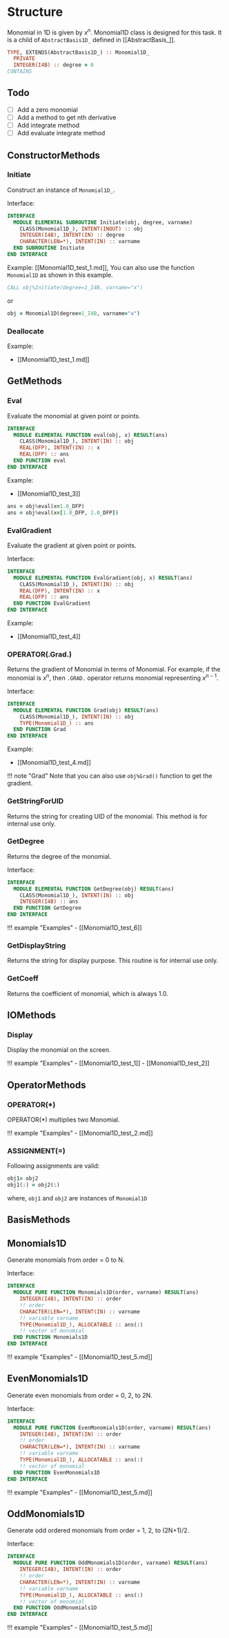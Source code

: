 # Structure

Monomial in 1D is given by $x^{n}$. Monomial1D class is designed for this task. It is a child of `AbstractBasis1D_` defined in [[AbstractBasis_]].

```fortran
TYPE, EXTENDS(AbstractBasis1D_) :: Monomial1D_
  PRIVATE
  INTEGER(I4B) :: degree = 0
CONTAINS
```

## Todo

- [ ] Add a zero monomial
- [ ] Add a method to get nth derivative
- [ ] Add integrate method
- [ ] Add evaluate integrate method

## ConstructorMethods

### Initiate

Construct an instance of `Monomial1D_`.

Interface:

```fortran
INTERFACE
  MODULE ELEMENTAL SUBROUTINE Initiate(obj, degree, varname)
    CLASS(Monomial1D_), INTENT(INOUT) :: obj
    INTEGER(I4B), INTENT(IN) :: degree
    CHARACTER(LEN=*), INTENT(IN) :: varname
  END SUBROUTINE Initiate
END INTERFACE
```

Example: [[Monomial1D_test_1.md]], You can also use the function `Monomial1D` as shown in this example.

```fortran
CALL obj%Initiate(degree=1_I4B, varname="x")
```

or

```fortran
obj = Monomial1D(degree=1_I4B, varname="x")
```

### Deallocate

Example:

- [[Monomial1D_test_1.md]]

## GetMethods

### Eval

Evaluate the monomial at given point or points.

```fortran
INTERFACE
  MODULE ELEMENTAL FUNCTION eval(obj, x) RESULT(ans)
    CLASS(Monomial1D_), INTENT(IN) :: obj
    REAL(DFP), INTENT(IN) :: x
    REAL(DFP) :: ans
  END FUNCTION eval
END INTERFACE
```

Example:

- [[Monomial1D_test_3]]

```fortran
ans = obj%eval(x=1.0_DFP)
ans = obj%eval(x=[1.0_DFP, 2.0_DFP])
```

### EvalGradient

Evaluate the gradient at given point or points.

Interface:

```fortran
INTERFACE
  MODULE ELEMENTAL FUNCTION EvalGradient(obj, x) RESULT(ans)
    CLASS(Monomial1D_), INTENT(IN) :: obj
    REAL(DFP), INTENT(IN) :: x
    REAL(DFP) :: ans
  END FUNCTION EvalGradient
END INTERFACE
```

Example:

- [[Monomial1D_test_4]]

### OPERATOR(.Grad.)

Returns the gradient of Monomial in terms of Monomial. For example, if the  monomial is $x^{n}$, then `.GRAD.` operator returns monomial representing $x^{n-1}$.

Interface:

```fortran
INTERFACE
  MODULE ELEMENTAL FUNCTION Grad(obj) RESULT(ans)
    CLASS(Monomial1D_), INTENT(IN) :: obj
    TYPE(Monomial1D_) :: ans
  END FUNCTION Grad
END INTERFACE
```

Example:

- [[Monomial1D_test_4.md]]

!!! note "Grad"
    Note that you can also use `obj%Grad()` function to get the gradient.

### GetStringForUID

Returns the string for creating UID of the monomial. This method is for internal use only.

### GetDegree

Returns the degree of the monomial.

Interface:

```fortran
INTERFACE
  MODULE ELEMENTAL FUNCTION GetDegree(obj) RESULT(ans)
    CLASS(Monomial1D_), INTENT(IN) :: obj
    INTEGER(I4B) :: ans
  END FUNCTION GetDegree
END INTERFACE
```

!!! example "Examples"
    - [[Monomial1D_test_6]]

### GetDisplayString

Returns the string for display purpose. This routine is for internal use only.

### GetCoeff

Returns the coefficient of monomial, which is always 1.0.

## IOMethods

### Display

Display the monomial on the screen.

!!! example "Examples"
    - [[Monomial1D_test_1]]
    - [[Monomial1D_test_2]]

## OperatorMethods

### OPERATOR(*)

OPERATOR(*) multiplies two Monomial.

!!! example "Examples"
    - [[Monomial1D_test_2.md]]

### ASSIGNMENT(=)

Following assignments are valid:

```fortran
obj1= obj2
obj1(:) = obj2(:)
```

where, `obj1` and `obj2` are instances of `Monomial1D`

## BasisMethods

## Monomials1D

Generate monomials from order = 0 to N.

Interface:

```fortran
INTERFACE
  MODULE PURE FUNCTION Monomials1D(order, varname) RESULT(ans)
    INTEGER(I4B), INTENT(IN) :: order
    !! order
    CHARACTER(LEN=*), INTENT(IN) :: varname
    !! variable varname
    TYPE(Monomial1D_), ALLOCATABLE :: ans(:)
    !! vector of monomial
  END FUNCTION Monomials1D
END INTERFACE
```

!!! example "Examples"
    - [[Monomial1D_test_5.md]]

## EvenMonomials1D

Generate even monomials from order = 0, 2, to 2N.

Interface:

```fortran
INTERFACE
  MODULE PURE FUNCTION EvenMonomials1D(order, varname) RESULT(ans)
    INTEGER(I4B), INTENT(IN) :: order
    !! order
    CHARACTER(LEN=*), INTENT(IN) :: varname
    !! variable varname
    TYPE(Monomial1D_), ALLOCATABLE :: ans(:)
    !! vector of monomial
  END FUNCTION EvenMonomials1D
END INTERFACE
```

!!! example "Examples"
    - [[Monomial1D_test_5.md]]

## OddMonomials1D

Generate odd ordered monomials from order = 1, 2, to (2N+1)/2.

Interface:

```fortran
INTERFACE
  MODULE PURE FUNCTION OddMonomials1D(order, varname) RESULT(ans)
    INTEGER(I4B), INTENT(IN) :: order
    !! order
    CHARACTER(LEN=*), INTENT(IN) :: varname
    !! variable varname
    TYPE(Monomial1D_), ALLOCATABLE :: ans(:)
    !! vector of monomial
  END FUNCTION OddMonomials1D
END INTERFACE
```

!!! example "Examples"
    - [[Monomial1D_test_5.md]]
